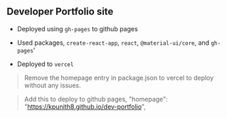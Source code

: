 ## Developer Portfolio site

- Deployed using `gh-pages` to github pages

- Used packages, `create-react-app`, `react`, `@material-ui/core`, and `gh-pages`'

- Deployed to `vercel`

> Remove the homepage entry in package.json to vercel to deploy without any issues.

> Add this to deploy to github pages, "homepage": "https://kpunith8.github.io/dev-portfolio",

